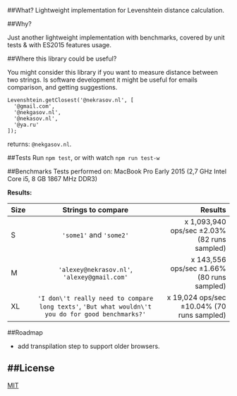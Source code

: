 ##What?
Lightweight implementation for Levenshtein distance calculation.

##Why?

Just another lightweight implementation with benchmarks, covered by unit tests & with ES2015 features usage.

##Where this library could be useful?

You might consider this library if you want to measure distance between two strings. Is software development it might be useful for emails comparison, and getting suggestions.

```
Levenshtein.getClosest('@nekrasov.nl', [
  '@gmail.com',
  '@nekgasov.nl',
  '@nekasov.nl',
  '@ya.ru'
]);
```

returns: `@nekgasov.nl`.

##Tests
Run `npm test`, or with watch `npm run test-w`

##Benchmarks
Tests performed on: MacBook Pro Early 2015 (2,7 GHz Intel Core i5, 8 GB 1867 MHz DDR3)

**Results:**

| Size | Strings to compare                                                                                 | Results                                      |
| ---- |:--------------------------------------------------------------------------------------------------:| --------------------------------------------:|
| S    | `'some1'` and `'some2'`                                                                            | x 1,093,940 ops/sec ±2.03% (82 runs sampled) |
| M    | `'alexey@nekrasov.nl'`, `'alexey@gmail.com'`                                                       | x 143,556 ops/sec ±1.66% (80 runs sampled)   |
| XL   | `'I don\'t really need to compare long texts'`, `'But what wouldn\'t you do for good benchmarks?'` | x 19,024 ops/sec ±10.04% (70 runs sampled)   |

##Roadmap
- add transpilation step to support older browsers.

##License
----
[MIT](https://opensource.org/licenses/MIT)

